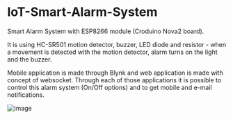 # IoT-Smart-Alarm-System
Smart Alarm System with ESP8266 module (Croduino Nova2 board). 

It is using HC-SR501 motion detector, buzzer, LED diode and resistor - when a movement is detected with the motion detector, alarm turns on the light and the buzzer. 

Mobile application is made through Blynk and web application is made with concept of websocket. Through each of those applications it is possible to control this alarm system (On/Off options) and to get mobile and e-mail notifications.


![image](https://user-images.githubusercontent.com/68011767/155223166-27d96016-6ecf-49b3-b661-d2d11648d07f.png)

